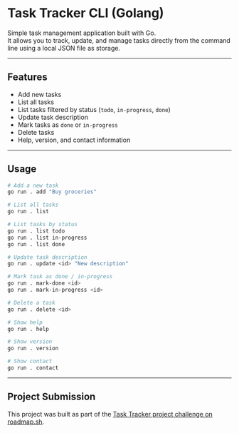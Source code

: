 # Task Tracker CLI (Golang)

Simple task management application built with Go.  
It allows you to track, update, and manage tasks directly from the command line using a local JSON file as storage.

---

## Features

- Add new tasks
- List all tasks
- List tasks filtered by status (`todo`, `in-progress`, `done`)
- Update task description
- Mark tasks as `done` or `in-progress`
- Delete tasks
- Help, version, and contact information

---

## Usage

```bash
# Add a new task
go run . add "Buy groceries"

# List all tasks
go run . list

# List tasks by status
go run . list todo
go run . list in-progress
go run . list done

# Update task description
go run . update <id> "New description"

# Mark task as done / in-progress
go run . mark-done <id>
go run . mark-in-progress <id>

# Delete a task
go run . delete <id>

# Show help
go run . help

# Show version
go run . version

# Show contact
go run . contact
```

---

## Project Submission

This project was built as part of the [Task Tracker project challenge on roadmap.sh](https://roadmap.sh/projects/task-tracker).
